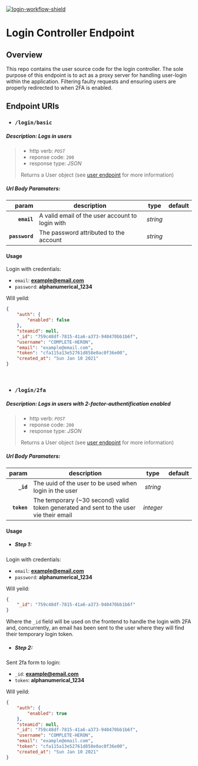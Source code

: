 [![login-workflow-shield]][login-repo]


# Login Controller Endpoint

## Overview

This repo contains the user source code for the login controller. The sole purpose of this endpoint is to act as a proxy server for handling user-login within the application. Filtering faulty requests and ensuring users are properly redirected to when 2FA is enabled.

## Endpoint URIs

* ### **`/login/basic`**

##### Description: Logs in users

> * http verb: *`POST`*
> * reponse code: `200`
> * response type: *JSON*
>
> Returns a User object (see [user endpoint][user-repo] for more information)

##### Url Body Paramaters:

|param|description|type|default|
|---:|---|:---:|:---:| 
| **`email`** | A valid email of the user account to login with |*string* |
| **`password`** | The password attributed to the account |*string* |

#### Usage

Login with credentials:
* `email`: **example@email.com**
* `password`: **alphanumerical_1234**

Will yeild:

```json
{
    "auth": {
        "enabled": false
    },
    "steamid": null,
    "_id": "759c48df-7815-41a6-a373-940470bb1b6f",
    "username": "COMPLETE-HERON",
    "email": "example@email.com",
    "token": "cfa115a13e52761d858e0ac0f36e00",
    "created_at": "Sun Jan 10 2021"
}
```

<br/>

* ### **`/login/2fa`**

##### Description: Logs in users with 2-factor-authentification enabled

> * http verb: *`POST`*
> * reponse code: `200`
> * response type: *JSON*
>
> Returns a User object (see [user endpoint][user-repo] for more information)

##### Url Body Paramaters:

|param|description|type|default|
|---:|---|:---:|:---:| 
| **`_id`** | The uuid of the user to be used when login in the user  |*string* |
| **`token`** | The temporary (~30 second) valid token generated and sent to the user vie their email |*integer* |

#### Usage

* ##### Step 1:

Login with credentials:
* `email`: **example@email.com**
* `password`: **alphanumerical_1234**

Will yeild:

```json
{
    "_id": "759c48df-7815-41a6-a373-940470bb1b6f"
}
```

Where the `_id` field will be used on the frontend to handle the login with 2FA and, concurrently, an email has been sent to the user where they will find their temporary login token.

* ##### Step 2:

Sent 2fa form to login:
* `_id`: **example@email.com**
* `token`: **alphanumerical_1234**

Will yeild:

```json
{
    "auth": {
        "enabled": true
    },
    "steamid": null,
    "_id": "759c48df-7815-41a6-a373-940470bb1b6f",
    "username": "COMPLETE-HERON",
    "email": "example@email.com",
    "token": "cfa115a13e52761d858e0ac0f36e00",
    "created_at": "Sun Jan 10 2021"
}
```


[login-workflow-shield]: https://github.com/noahgreff/login-controller-api/workflows/Login%20Controller%20CI/badge.svg
[login-repo]: https://github.com/noahgreff/login-controller-api/

[user-repo]: https://github.com/noahgreff/user-api-endpoint/


